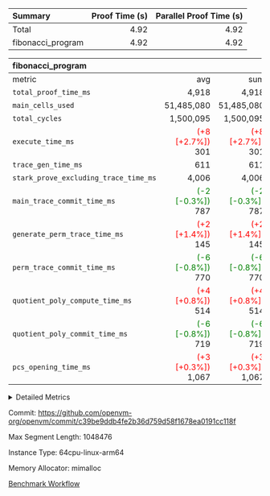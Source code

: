 | Summary | Proof Time (s) | Parallel Proof Time (s) |
|:---|---:|---:|
| Total |  4.92 |  4.92 |
| fibonacci_program |  4.92 |  4.92 |


| fibonacci_program |||||
|:---|---:|---:|---:|---:|
|metric|avg|sum|max|min|
| `total_proof_time_ms ` |  4,918 |  4,918 |  4,918 |  4,918 |
| `main_cells_used     ` |  51,485,080 |  51,485,080 |  51,485,080 |  51,485,080 |
| `total_cycles        ` |  1,500,095 |  1,500,095 |  1,500,095 |  1,500,095 |
| `execute_time_ms     ` | <span style='color: red'>(+8 [+2.7%])</span> 301 | <span style='color: red'>(+8 [+2.7%])</span> 301 | <span style='color: red'>(+8 [+2.7%])</span> 301 | <span style='color: red'>(+8 [+2.7%])</span> 301 |
| `trace_gen_time_ms   ` |  611 |  611 |  611 |  611 |
| `stark_prove_excluding_trace_time_ms` |  4,006 |  4,006 |  4,006 |  4,006 |
| `main_trace_commit_time_ms` | <span style='color: green'>(-2 [-0.3%])</span> 787 | <span style='color: green'>(-2 [-0.3%])</span> 787 | <span style='color: green'>(-2 [-0.3%])</span> 787 | <span style='color: green'>(-2 [-0.3%])</span> 787 |
| `generate_perm_trace_time_ms` | <span style='color: red'>(+2 [+1.4%])</span> 145 | <span style='color: red'>(+2 [+1.4%])</span> 145 | <span style='color: red'>(+2 [+1.4%])</span> 145 | <span style='color: red'>(+2 [+1.4%])</span> 145 |
| `perm_trace_commit_time_ms` | <span style='color: green'>(-6 [-0.8%])</span> 770 | <span style='color: green'>(-6 [-0.8%])</span> 770 | <span style='color: green'>(-6 [-0.8%])</span> 770 | <span style='color: green'>(-6 [-0.8%])</span> 770 |
| `quotient_poly_compute_time_ms` | <span style='color: red'>(+4 [+0.8%])</span> 514 | <span style='color: red'>(+4 [+0.8%])</span> 514 | <span style='color: red'>(+4 [+0.8%])</span> 514 | <span style='color: red'>(+4 [+0.8%])</span> 514 |
| `quotient_poly_commit_time_ms` | <span style='color: green'>(-6 [-0.8%])</span> 719 | <span style='color: green'>(-6 [-0.8%])</span> 719 | <span style='color: green'>(-6 [-0.8%])</span> 719 | <span style='color: green'>(-6 [-0.8%])</span> 719 |
| `pcs_opening_time_ms ` | <span style='color: red'>(+3 [+0.3%])</span> 1,067 | <span style='color: red'>(+3 [+0.3%])</span> 1,067 | <span style='color: red'>(+3 [+0.3%])</span> 1,067 | <span style='color: red'>(+3 [+0.3%])</span> 1,067 |



<details>
<summary>Detailed Metrics</summary>

| group | num_segments | keygen_time_ms | commit_exe_time_ms |
| --- | --- | --- | --- |
| fibonacci_program | 1 | 394 | 5 | 

| group | air_name | quotient_deg | interactions | constraints |
| --- | --- | --- | --- | --- |
| fibonacci_program | AccessAdapterAir<16> | 4 | 5 | 11 | 
| fibonacci_program | AccessAdapterAir<2> | 4 | 5 | 11 | 
| fibonacci_program | AccessAdapterAir<32> | 4 | 5 | 11 | 
| fibonacci_program | AccessAdapterAir<4> | 4 | 5 | 11 | 
| fibonacci_program | AccessAdapterAir<64> | 4 | 5 | 11 | 
| fibonacci_program | AccessAdapterAir<8> | 4 | 5 | 11 | 
| fibonacci_program | BitwiseOperationLookupAir<8> | 2 | 2 | 4 | 
| fibonacci_program | MemoryMerkleAir<8> | 4 | 4 | 38 | 
| fibonacci_program | PersistentBoundaryAir<8> | 4 | 3 | 5 | 
| fibonacci_program | PhantomAir | 4 | 3 | 4 | 
| fibonacci_program | Poseidon2PeripheryAir<BabyBearParameters>, 1> | 2 | 1 | 286 | 
| fibonacci_program | ProgramAir | 1 | 1 | 4 | 
| fibonacci_program | RangeTupleCheckerAir<2> | 1 | 1 | 4 | 
| fibonacci_program | Rv32HintStoreAir | 4 | 19 | 21 | 
| fibonacci_program | VariableRangeCheckerAir | 1 | 1 | 4 | 
| fibonacci_program | VmAirWrapper<Rv32BaseAluAdapterAir, BaseAluCoreAir<4, 8> | 4 | 19 | 30 | 
| fibonacci_program | VmAirWrapper<Rv32BaseAluAdapterAir, LessThanCoreAir<4, 8> | 4 | 17 | 35 | 
| fibonacci_program | VmAirWrapper<Rv32BaseAluAdapterAir, ShiftCoreAir<4, 8> | 4 | 23 | 84 | 
| fibonacci_program | VmAirWrapper<Rv32BranchAdapterAir, BranchEqualCoreAir<4> | 4 | 11 | 17 | 
| fibonacci_program | VmAirWrapper<Rv32BranchAdapterAir, BranchLessThanCoreAir<4, 8> | 4 | 13 | 32 | 
| fibonacci_program | VmAirWrapper<Rv32CondRdWriteAdapterAir, Rv32JalLuiCoreAir> | 4 | 10 | 15 | 
| fibonacci_program | VmAirWrapper<Rv32JalrAdapterAir, Rv32JalrCoreAir> | 4 | 16 | 16 | 
| fibonacci_program | VmAirWrapper<Rv32LoadStoreAdapterAir, LoadSignExtendCoreAir<4, 8> | 4 | 18 | 21 | 
| fibonacci_program | VmAirWrapper<Rv32LoadStoreAdapterAir, LoadStoreCoreAir<4> | 4 | 17 | 27 | 
| fibonacci_program | VmAirWrapper<Rv32MultAdapterAir, DivRemCoreAir<4, 8> | 4 | 25 | 72 | 
| fibonacci_program | VmAirWrapper<Rv32MultAdapterAir, MulHCoreAir<4, 8> | 4 | 24 | 23 | 
| fibonacci_program | VmAirWrapper<Rv32MultAdapterAir, MultiplicationCoreAir<4, 8> | 4 | 19 | 13 | 
| fibonacci_program | VmAirWrapper<Rv32RdWriteAdapterAir, Rv32AuipcCoreAir> | 4 | 11 | 12 | 
| fibonacci_program | VmConnectorAir | 4 | 3 | 8 | 

| group | air_name | segment | rows | prep_cols | perm_cols | main_cols | cells |
| --- | --- | --- | --- | --- | --- | --- | --- |
| fibonacci_program | AccessAdapterAir<8> | 0 | 32 |  | 12 | 17 | 928 | 
| fibonacci_program | BitwiseOperationLookupAir<8> | 0 | 65,536 | 3 | 8 | 2 | 655,360 | 
| fibonacci_program | MemoryMerkleAir<8> | 0 | 256 |  | 12 | 32 | 11,264 | 
| fibonacci_program | PersistentBoundaryAir<8> | 0 | 32 |  | 8 | 20 | 896 | 
| fibonacci_program | PhantomAir | 0 | 2 |  | 8 | 6 | 28 | 
| fibonacci_program | Poseidon2PeripheryAir<BabyBearParameters>, 1> | 0 | 256 |  | 8 | 300 | 78,848 | 
| fibonacci_program | ProgramAir | 0 | 4,096 |  | 8 | 10 | 73,728 | 
| fibonacci_program | RangeTupleCheckerAir<2> | 0 | 524,288 | 2 | 8 | 1 | 4,718,592 | 
| fibonacci_program | Rv32HintStoreAir | 0 | 4 |  | 24 | 32 | 224 | 
| fibonacci_program | VariableRangeCheckerAir | 0 | 262,144 | 2 | 8 | 1 | 2,359,296 | 
| fibonacci_program | VmAirWrapper<Rv32BaseAluAdapterAir, BaseAluCoreAir<4, 8> | 0 | 1,048,576 |  | 28 | 36 | 67,108,864 | 
| fibonacci_program | VmAirWrapper<Rv32BaseAluAdapterAir, LessThanCoreAir<4, 8> | 0 | 524,288 |  | 24 | 37 | 31,981,568 | 
| fibonacci_program | VmAirWrapper<Rv32BranchAdapterAir, BranchEqualCoreAir<4> | 0 | 262,144 |  | 16 | 26 | 11,010,048 | 
| fibonacci_program | VmAirWrapper<Rv32BranchAdapterAir, BranchLessThanCoreAir<4, 8> | 0 | 4 |  | 20 | 32 | 208 | 
| fibonacci_program | VmAirWrapper<Rv32CondRdWriteAdapterAir, Rv32JalLuiCoreAir> | 0 | 131,072 |  | 16 | 18 | 4,456,448 | 
| fibonacci_program | VmAirWrapper<Rv32JalrAdapterAir, Rv32JalrCoreAir> | 0 | 16 |  | 20 | 28 | 768 | 
| fibonacci_program | VmAirWrapper<Rv32LoadStoreAdapterAir, LoadStoreCoreAir<4> | 0 | 16 |  | 28 | 40 | 1,088 | 
| fibonacci_program | VmAirWrapper<Rv32RdWriteAdapterAir, Rv32AuipcCoreAir> | 0 | 8 |  | 16 | 21 | 296 | 
| fibonacci_program | VmConnectorAir | 0 | 2 | 1 | 8 | 4 | 24 | 

| group | segment | trace_gen_time_ms | total_proof_time_ms | total_cycles | total_cells | stark_prove_excluding_trace_time_ms | quotient_poly_compute_time_ms | quotient_poly_commit_time_ms | perm_trace_commit_time_ms | pcs_opening_time_ms | main_trace_commit_time_ms | main_cells_used | generate_perm_trace_time_ms | execute_time_ms |
| --- | --- | --- | --- | --- | --- | --- | --- | --- | --- | --- | --- | --- | --- | --- |
| fibonacci_program | 0 | 611 | 4,918 | 1,500,095 | 122,458,476 | 4,006 | 514 | 719 | 770 | 1,067 | 787 | 51,485,080 | 145 | 301 | 

</details>


Commit: https://github.com/openvm-org/openvm/commit/c39be9ddb4fe2b36d759d58f1678ea0191cc118f

Max Segment Length: 1048476

Instance Type: 64cpu-linux-arm64

Memory Allocator: mimalloc

[Benchmark Workflow](https://github.com/openvm-org/openvm/actions/runs/13402894496)
